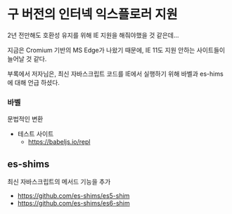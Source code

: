 # 구 버전의 인터넥 익스플로러 지원



2년 전만해도 호환성 유지를 위해 IE 지원을 해줘야했을 것 같은데... 

지금은 Cromium 기반의 MS Edge가 나왔기 때문에, IE 11도 지원 안하는 사이트들이 늘어날 것 같다.

부록에서 저자님은, 최신 자바스크립트 코드를 IE에서 실행하기 위해 바벨과 es-hims에 대해 언급 하셨다.



### 바벨 

문법적인 변환

* 테스트 사이트
  * https://babeljs.io/repl



## es-shims

최신 자바스크립트의 메서드 기능을 추가

* https://github.com/es-shims/es5-shim
* https://github.com/es-shims/es6-shim



